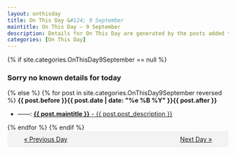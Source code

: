 ```yaml
---
layout: onthisday
title: On This Day &#124; 9 September
maintitle: On This Day — 9 September
description: Details for On This Day are generated by the posts added to the website so the content is subject to changes/updates over time.
categories: [On This Day]
---
```


{% if site.categories.OnThisDay9September == null %}
<h3>Sorry no known details for today</h3>
{% else %}
{% for post in site.categories.OnThisDay9September reversed %}
<strong>{{ post.before }}{{ post.date | date: "%e %B %Y" }}{{ post.after }}</strong>
<ul>
<li> ——: <a class="{{ post.class }}" href="{{ post.url }}"><strong>{{ post.maintitle }}</strong> - {{ post.post_description }}</a></li>
</ul>
{% endfor %}
{% endif %}
<br />
<div style="background-color: #f3f3f3; padding: 10px; border-radius: 5px; text-align: center; display: flex; justify-content: space-evenly;">
<a href="/onthisday/09/09-08">« Previous Day</a>
<span style="visibility:hidden;">[ Visit Leap Year February 29 ]</span>
<a href="/onthisday/09/09-10">Next Day »</a>
</div>
